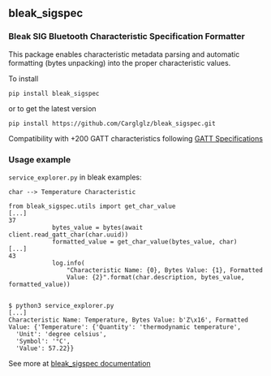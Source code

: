 ## bleak_sigspec
### Bleak SIG Bluetooth Characteristic Specification Formatter

This package enables characteristic metadata parsing and automatic formatting (bytes unpacking) into the proper characteristic values.

To install

```
pip install bleak_sigspec
```

or to get the latest version

```
pip install https://github.com/Carglglz/bleak_sigspec.git
```

Compatibility with +200 GATT characteristics following [GATT Specifications](https://www.bluetooth.com/specifications/gatt/characteristics/)

### Usage example

`service_explorer.py` in bleak examples:

`char --> Temperature Characteristic`

```
from bleak_sigspec.utils import get_char_value
[...]
37
			bytes_value = bytes(await client.read_gatt_char(char.uuid))
			formatted_value = get_char_value(bytes_value, char)
[...]
43
			log.info(
				"Characteristic Name: {0}, Bytes Value: {1}, Formatted
				Value: {2}".format(char.description, bytes_value, formatted_value))


```

```
$ python3 service_explorer.py
[...]
Characteristic Name: Temperature, Bytes Value: b'Z\x16', Formatted Value: {'Temperature': {'Quantity': 'thermodynamic temperature',
  'Unit': 'degree celsius',
  'Symbol': '°C',
  'Value': 57.22}}
```

See more at  [bleak_sigspec documentation](https://bleak-sigspec.readthedocs.io)

